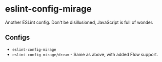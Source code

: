 # eslint-config-mirage

Another ESLint config. Don't be disillusioned, JavaScript is full of wonder.

## Configs

* `eslint-config-mirage`
* `eslint-config-mirage/dream` - Same as above, with added Flow support.
